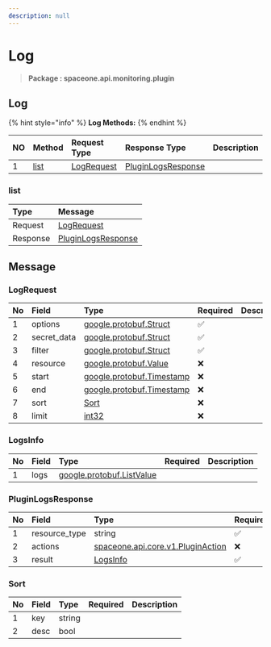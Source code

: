 ```yaml
---
description: null
---
```


# Log

> **Package : spaceone.api.monitoring.plugin**

## Log

{% hint style="info" %}
**Log Methods:**
{% endhint %}

| NO | Method | Request Type | Response Type | Description |
| :--- | :--- | :--- | :--- | :--- |
| 1 | [list](log%20%281%29.md#list) | [LogRequest](log%20%281%29.md#logrequest) | [PluginLogsResponse](log%20%281%29.md#pluginlogsresponse) |  |

### list

| Type | Message |
| :--- | :--- |
| Request | [LogRequest](log%20%281%29.md#logrequest) |
| Response | [PluginLogsResponse](log%20%281%29.md#pluginlogsresponse) |

## Message

### LogRequest

| No | Field | Type | Required | Description |
| :--- | :--- | :--- | :--- | :--- |
| 1 | options | [google.protobuf.Struct](https://github.com/protocolbuffers/protobuf/blob/master/src/google/protobuf/struct.proto) | ✅ |  |
| 2 | secret\_data | [google.protobuf.Struct](https://github.com/protocolbuffers/protobuf/blob/master/src/google/protobuf/struct.proto) | ✅ |  |
| 3 | filter | [google.protobuf.Struct](https://github.com/protocolbuffers/protobuf/blob/master/src/google/protobuf/struct.proto) | ✅ |  |
| 4 | resource | [google.protobuf.Value](https://developers.google.com/protocol-buffers/docs/reference/overview) | ❌ |  |
| 5 | start | [google.protobuf.Timestamp](https://github.com/protocolbuffers/protobuf/blob/master/src/google/protobuf/timestamp.proto) | ❌ |  |
| 6 | end | [google.protobuf.Timestamp](https://github.com/protocolbuffers/protobuf/blob/master/src/google/protobuf/timestamp.proto) | ❌ |  |
| 7 | sort | [Sort](log%20%281%29.md#sort) | ❌ |  |
| 8 | limit | [int32](https://github.com/protocolbuffers/protobuf/blob/master/src/google/protobuf/type.proto) | ❌ |  |

### LogsInfo

| No | Field | Type | Required | Description |
| :--- | :--- | :--- | :--- | :--- |
| 1 | logs | [google.protobuf.ListValue](https://developers.google.com/protocol-buffers/docs/reference/overview) |  |  |

### PluginLogsResponse

| No | Field | Type | Required | Description |
| :--- | :--- | :--- | :--- | :--- |
| 1 | resource\_type | string | ✅ |  |
| 2 | actions | [spaceone.api.core.v1.PluginAction](../../core/v1/plugin%20%281%29.md##pluginaction) | ❌ |  |
| 3 | result | [LogsInfo](log%20%281%29.md#logsinfo) | ✅ |  |

### Sort

| No | Field | Type | Required | Description |
| :--- | :--- | :--- | :--- | :--- |
| 1 | key | string |  |  |
| 2 | desc | bool |  |  |

